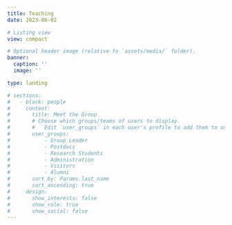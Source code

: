 ```yaml
---
title: Teaching
date: 2023-06-02

# Listing view
view: compact

# Optional header image (relative to `assets/media/` folder).
banner:
  caption: ''
  image: ''

type: landing

# sections:
#   - block: people
#     content:
#       title: Meet the Group
#       # Choose which groups/teams of users to display.
#       #   Edit `user_groups` in each user's profile to add them to one or more of these groups.
#       user_groups:
#           - Group Leader
#           - Postdocs
#           - Research Students
#           - Administration
#           - Visitors
#           - Alumni
#       sort_by: Params.last_name
#       sort_ascending: true
#     design:
#       show_interests: false
#       show_role: true
#       show_social: false
---
```


